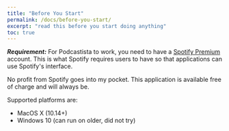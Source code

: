 ```yaml
---
title: "Before You Start"
permalink: /docs/before-you-start/
excerpt: "read this before you start doing anything"
toc: true
---
```


***Requirement:*** For Podcastista to work, you need to have a [Spotify Premium](https://www.spotify.com/premium/) account.
This is what Spotify requires users to have so that applications can use Spotify's interface.

No profit from Spotify goes into my pocket.
This application is available free of charge and will always be.

Supported platforms are:

* MacOS X (10.14+)
* Windows 10 (can run on older, did not try)
